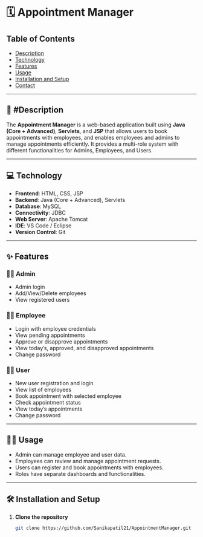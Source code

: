 # 🗓️ Appointment Manager

## Table of Contents
- [Description](#description)
- [Technology](#technology)
- [Features](#features)
- [Usage](#usage)
- [Installation and Setup](#installation-and-setup)
- [Contact](#contact)

---

## 📄 #Description

The **Appointment Manager** is a web-based application built using **Java (Core + Advanced)**, **Servlets**, and **JSP** that allows users to book appointments with employees, and enables employees and admins to manage appointments efficiently. It provides a multi-role system with different functionalities for Admins, Employees, and Users.

---

## 💻 Technology

- **Frontend**: HTML, CSS, JSP  
- **Backend**: Java (Core + Advanced), Servlets  
- **Database**: MySQL  
- **Connectivity**: JDBC  
- **Web Server**: Apache Tomcat  
- **IDE**: VS Code / Eclipse  
- **Version Control**: Git

---

## ✨ Features

### 👩‍💼 Admin
- Admin login  
- Add/View/Delete employees  
- View registered users  

### 👨‍💻 Employee
- Login with employee credentials  
- View pending appointments  
- Approve or disapprove appointments  
- View today’s, approved, and disapproved appointments  
- Change password  

### 🙋‍♂️ User
- New user registration and login  
- View list of employees  
- Book appointment with selected employee  
- Check appointment status  
- View today’s appointments  
- Change password  

---

## 🧑‍💻 Usage

- Admin can manage employee and user data.  
- Employees can review and manage appointment requests.  
- Users can register and book appointments with employees.  
- Roles have separate dashboards and functionalities.  

---

## 🛠️ Installation and Setup

1. **Clone the repository**
   ```bash
   git clone https://github.com/Sanikapatil21/AppointmentManager.git
